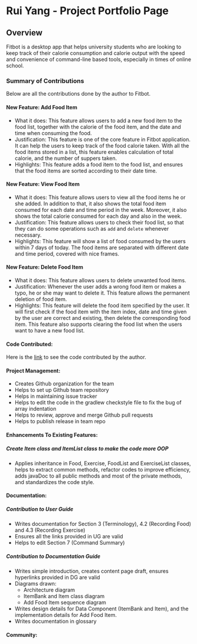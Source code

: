 # **Rui Yang - Project Portfolio Page**

## **Overview**

Fitbot is a desktop app that helps university students who are looking to keep track of their calorie consumption and calorie 
output with the speed and convenience of command-line based tools, especially in times of online school.

### **Summary of Contributions**
Below are all the contributions done by the author to Fitbot.

#### **New Feature**: Add Food Item
- What it does: This feature allows users to add a new food item to the food list, together with the calorie of the food item,
  and the date and time when consuming the food.
- Justification: This feature is one of the core feature in Fitbot application. It can help the users to keep track of the 
  food calorie taken. With all the food items stored in a list, this feature enables calculation of total calorie, and the number
  of suppers taken. 
- Highlights: This feature adds a food item to the food list, and ensures that the food items are sorted according to their date 
  time. 

#### **New Feature**: View Food Item
- What it does: This feature allows users to view all the food items he or she added. In addition to that, it also shows the total 
  food item consumed for each date and time period in the week. Moreover, it also shows the total calorie consumed 
  for each day and also in the week.
- Justification: This feature allows users to check their food list, so that they can do some operations such as `add` and `delete` 
  whenever necessary.
- Highlights: This feature will show a list of food consumed by the users within 7 days of today. The food items are separated with 
  different date and time period, covered with nice frames.

#### **New Feature**: Delete Food Item
- What it does: This feature allows users to delete unwanted food items. 
- Justification: Whenever the user adds a wrong food item or makes a typo, he or she may want to delete it. This feature allows the permanent deletion of
  food item.
- Highlights: This feature will delete the food item specified by the user. It will first check if the food item with the item index, date and time given
  by the user are correct and existing, then delete the corresponding food item. This feature also supports clearing the food list when the users want to 
  have a new food list.

#### **Code Contributed**:
Here is the [link](https://nus-cs2113-ay2122s1.github.io/tp-dashboard/?search=&sort=groupTitle&sortWithin=title&since=2021-09-25&timeframe=commit&mergegroup=&groupSelect=groupByRepos&breakdown=false&tabOpen=true&tabType=authorship&tabAuthor=tryyang2001&tabRepo=AY2122S1-CS2113T-F14-2%2Ftp%5Bmaster%5D&authorshipIsMergeGroup=false&authorshipFileTypes=docs~functional-code~test-code~other&authorshipIsBinaryFileTypeChecked=false) 
to see the code contributed by the author. 

#### **Project Management**:
- Creates Github organization for the team
- Helps to set up Github team repository
- Helps in maintaining issue tracker
- Helps to edit the code in the gradlew checkstyle file to fix the bug of array indentation
- Helps to review, approve and merge Github pull requests
- Helps to publish release in team repo

#### **Enhancements To Existing Features**:
##### **Create Item class and ItemList class to make the code more OOP**
- Applies inheritance in Food, Exercise, FoodList and ExerciseList classes, helps to extract common methods, refactor 
  codes to improve efficiency, adds javaDoc to all public methods and most of the private methods, and standardizes the 
  code style.

#### **Documentation**:
##### **Contribution to User Guide**
- Writes documentation for Section 3 (Terminology), 4.2 (Recording Food) and 4.3 (Recording Exercise)
- Ensures all the links provided in UG are valid
- Helps to edit Section 7 (Command Summary)

##### **Contribution to Documentation Guide**
- Writes simple introduction, creates content page draft, ensures hyperlinks provided in DG are valid
- Diagrams drawn:
  - Architecture diagram
  - ItemBank and Item class diagram
  - Add Food Item sequence diagram
- Writes design details for Data Component (ItemBank and Item), and the implementation details for Add Food Item. 
- Writes documentation in glossary

#### **Community**:

